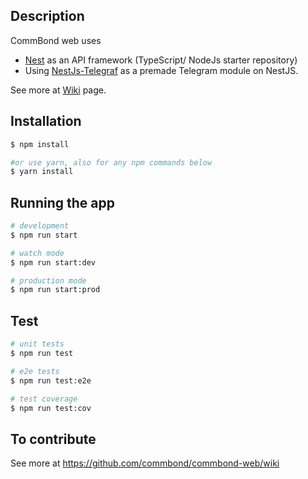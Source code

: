 
## Description
CommBond web uses 
- [Nest](https://github.com/nestjs/nest) as an API framework (TypeScript/ NodeJs starter repository)
- Using [NestJs-Telegraf](https://www.npmjs.com/package/nestjs-telegraf) as a premade Telegram module on NestJS. 

See more at [Wiki](https://github.com/commbond/commbond-web/wiki) page.

## Installation

```bash
$ npm install

#or use yarn, also for any npm commands below
$ yarn install
```

## Running the app

```bash
# development
$ npm run start

# watch mode
$ npm run start:dev

# production mode
$ npm run start:prod
```

## Test

```bash
# unit tests
$ npm run test

# e2e tests
$ npm run test:e2e

# test coverage
$ npm run test:cov
```

## To contribute
See more at https://github.com/commbond/commbond-web/wiki
